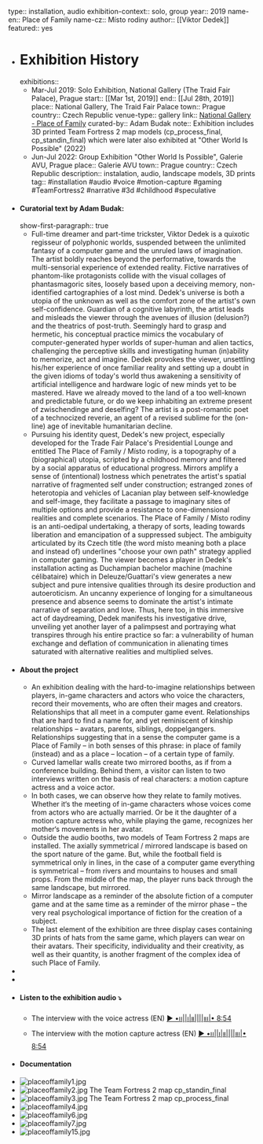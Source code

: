 type:: installation, audio
exhibition-context:: solo, group
year:: 2019
name-en:: Place of Family
name-cz:: Místo rodiny
author:: [[Viktor Dedek]]
featured:: yes

- # Exhibition History
  exhibitions::
	- Mar-Jul 2019: Solo Exhibition, National Gallery (The Traid Fair Palace), Prague
	  start:: [[Mar 1st, 2019]] 
	  end:: [[Jul 28th, 2019]]
	  place:: National Gallery, The Traid Fair Palace
	  town:: Prague
	  country:: Czech Republic
	  venue-type:: gallery
	  link:: [National Gallery - Place of Family](https://www.ngprague.cz/en/event/235/introducing-viktor-dedek-the-place-of-family)
	  curated-by:: Adam Budak
	  note:: Exhibition includes 3D printed Team Fortress 2 map models (cp_process_final, cp_standin_final) which were later also exhibited at "Other World Is Possible" (2022)
	- Jun-Jul 2022: Group Exhibition "Other World Is Possible", Galerie AVU, Prague
	  place:: Galerie AVU
	  town:: Prague
	  country:: Czech Republic
	  description:: instalation, audio, landscape models, 3D prints
	  tag:: #installation #audio #voice #motion-capture #gaming #TeamFortress2 #narrative #3d #childhood #speculative
- #### Curatorial text by Adam Budak:
  show-first-paragraph:: true
	- Full-time dreamer and part-time trickster, Viktor Dedek is a quixotic regisseur of polyphonic worlds, suspended between the unlimited fantasy of a computer game and the unruled laws of imagination. The artist boldly reaches beyond the performative, towards the multi-sensorial experience of extended reality. Fictive narratives of phantom-like protagonists collide with the visual collages of phantasmagoric sites, loosely based upon a deceiving memory, non-identified cartographies of a lost mind. Dedek's universe is both a utopia of the unknown as well as the comfort zone of the artist's own self-confidence. Guardian of a cognitive labyrinth, the artist leads and misleads the viewer through the avenues of illusion (delusion?) and the theatrics of post-truth. Seemingly hard to grasp and hermetic, his conceptual practice mimics the vocabulary of computer-generated hyper worlds of super-human and alien tactics, challenging the perceptive skills and investigating human (in)ability to memorize, act and imagine. Dedek provokes the viewer, unsettling his/her experience of once familiar reality and setting up a doubt in the given idioms of today's world thus awakening a sensitivity of artificial intelligence and hardware logic of new minds yet to be mastered. Have we already moved to the land of a too well-known and predictable future, or do we keep inhabiting an extreme present of zwischendinge and deselfing? The artist is a post-romantic poet of a technocized reverie, an agent of a revised sublime for the (on-line) age of inevitable humanitarian decline.
	- Pursuing his identity quest, Dedek's new project, especially developed for the Trade Fair Palace's Presidential Lounge and entitled The Place of Family / Místo rodiny, is a topography of a (biographical) utopia, scripted by a childhood memory and filtered by a social apparatus of educational progress. Mirrors amplify a sense of (intentional) lostness which penetrates the artist's spatial narrative of fragmented self under construction; estranged zones of heterotopia and vehicles of Lacanian play between self-knowledge and self-image, they facilitate a passage to imaginary sites of multiple options and provide a resistance to one-dimensional realities and complete scenarios. The Place of Family / Místo rodiny is an anti-oedipal undertaking, a therapy of sorts, leading towards liberation and emancipation of a suppressed subject. The ambiguity articulated by its Czech title (the word místo meaning both a place and instead of) underlines "choose your own path" strategy applied in computer gaming. The viewer becomes a player in Dedek's installation acting as Duchampian bachelor machine (machine célibataire) which in Deleuze/Guattari's view generates a new subject and pure intensive qualities through its desire production and autoeroticism. An uncanny experience of longing for a simultaneous presence and absence seems to dominate the artist's intimate narrative of separation and love. Thus, here too, in this immersive act of daydreaming, Dedek manifests his investigative drive, unveiling yet another layer of a palimpsest and portraying what transpires through his entire practice so far: a vulnerability of human exchange and deflation of communication in alienating times saturated with alternative realities and multiplied selves.
- #### About the project
	- An exhibition dealing with the hard-to-imagine relationships between players, in-game characters and actors who voice the characters, record their movements, who are often their mages and creators. Relationships that all meet in a computer game event. Relationships that are hard to find a name for, and yet reminiscent of kinship relationships – avatars, parents, siblings, doppelgangers. Relationships suggesting that in a sense the computer game is a Place of Family – in both senses of this phrase: in place of family (instead) and as a place – location – of a certain type of family.
	- Curved lamellar walls create two mirrored booths, as if from a conference building. Behind them, a visitor can listen to two interviews written on the basis of real characters: a motion capture actress and a voice actor.
	- In both cases, we can observe how they relate to family motives. Whether it‘s the meeting of in-game characters whose voices come from actors who are actually married. Or be it the daughter of a motion capture actress who, while playing the game, recognizes her mother‘s movements in her avatar.
	- Outside the audio booths, two models of Team Fortress 2 maps are installed. The axially symmetrical / mirrored landscape is based on the sport nature of the game. But, while the football field is symmetrical only in lines, in the case of a computer game everything is symmetrical – from rivers and mountains to houses and small props. From the middle of the map, the player runs back through the same landscape, but mirrored.
	- Mirror landscape as a reminder of the absolute fiction of a computer game and at the same time as a reminder of the mirror phase – the very real psychological importance of fiction for the creation of a subject.
	- The last element of the exhibition are three display cases containing 3D prints of hats from the same game, which players can wear on their avatars. Their specificity, individuality and their creativity, as well as their quantity, is another fragment of the complex idea of such Place of Family.
-
-
- #### Listen to the exhibition audio ⤵
	- The interview with the voice actress (EN) [▶︎ •၊၊||၊|။||||။‌‌‌‌‌၊|• 8:54](https://soundcloud.com/poznamkyproni/voice-actress/s-qi6OE)
	- The interview with the motion capture actress (EN) [▶︎ •၊၊||၊|။||||။‌‌‌‌‌၊|• 8:54](https://soundcloud.com/poznamkyproni/motion-capture-actress/s-DDzXL)
- #### Documentation
- ![placeoffamily1.jpg](../assets/placeoffamily1_1711280978480_0.jpg)
- ![placeoffamily2.jpg](../assets/placeoffamily2_1711280983582_0.jpg) The Team Fortress 2 map cp_standin_final
- ![placeoffamily3.jpg](../assets/placeoffamily3_1711280987578_0.jpg) The Team Fortress 2 map cp_process_final
- ![placeoffamily4.jpg](../assets/placeoffamily4_1711280991495_0.jpg)
- ![placeoffamily6.jpg](../assets/placeoffamily6_1711280995473_0.jpg)
- ![placeoffamily7.jpg](../assets/placeoffamily7_1711280999894_0.jpg)
- ![placeoffamily15.jpg](../assets/placeoffamily15_1711281004271_0.jpg)